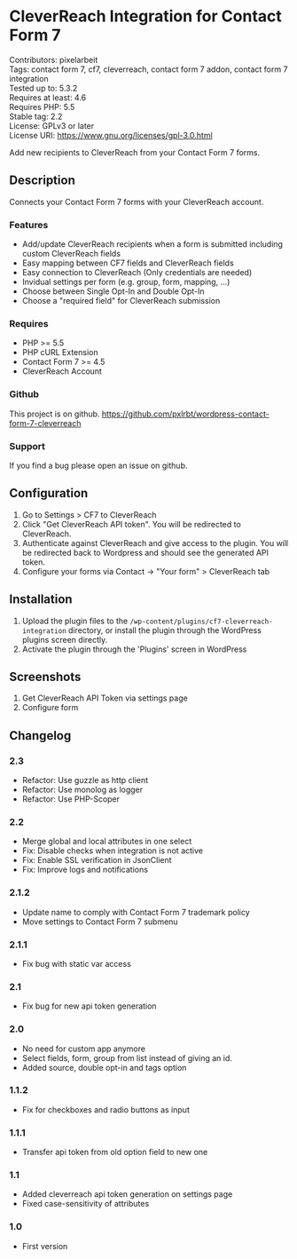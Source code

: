 # CleverReach Integration for Contact Form 7
Contributors: pixelarbeit \
Tags: contact form 7, cf7, cleverreach, contact form 7 addon, contact form 7 integration \
Tested up to: 5.3.2 \
Requires at least: 4.6 \
Requires PHP: 5.5 \
Stable tag: 2.2 \
License: GPLv3 or later \
License URI: https://www.gnu.org/licenses/gpl-3.0.html

Add new recipients to CleverReach from your Contact Form 7 forms.

## Description

Connects your Contact Form 7 forms with your CleverReach account.

### Features
* Add/update CleverReach recipients when a form is submitted including custom CleverReach fields
* Easy mapping between CF7 fields and CleverReach fields
* Easy connection to CleverReach (Only credentials are needed)
* Invidual settings per form (e.g. group, form, mapping, ...)
* Choose between Single Opt-In and Double Opt-In
* Choose a "required field" for CleverReach submission

### Requires
* PHP >= 5.5
* PHP cURL Extension
* Contact Form 7 >= 4.5
* CleverReach Account

### Github
This project is on github.
<https://github.com/pxlrbt/wordpress-contact-form-7-cleverreach>

### Support
If you find a bug please open an issue on github.

## Configuration
1. Go to Settings > CF7 to CleverReach
1. Click "Get CleverReach API token". You will be redirected to CleverReach.
1. Authenticate against CleverReach and give access to the plugin. You will be redirected back to Wordpress and should see the generated API token.
1. Configure your forms via Contact -> "Your form" > CleverReach tab

## Installation
1. Upload the plugin files to the `/wp-content/plugins/cf7-cleverreach-integration` directory, or install the plugin through the WordPress plugins screen directly.
1. Activate the plugin through the 'Plugins' screen in WordPress

## Screenshots
1. Get CleverReach API Token via settings page
2. Configure form

## Changelog

### 2.3
* Refactor: Use guzzle as http client
* Refactor: Use monolog as logger
* Refactor: Use PHP-Scoper

### 2.2
* Merge global and local attributes in one select
* Fix: Disable checks when integration is not active
* Fix: Enable SSL verification in JsonClient
* Fix: Improve logs and notifications

### 2.1.2
* Update name to comply with Contact Form 7 trademark policy
* Move settings to Contact Form 7 submenu

### 2.1.1
* Fix bug with static var access

### 2.1
* Fix bug for new api token generation

### 2.0
* No need for custom app anymore
* Select fields, form, group from list instead of giving an id.
* Added source, double opt-in and tags option

### 1.1.2
* Fix for checkboxes and radio buttons as input

### 1.1.1
* Transfer api token from old option field to new one

### 1.1
* Added cleverreach api token generation on settings page
* Fixed case-sensitivity of attributes

### 1.0
* First version
